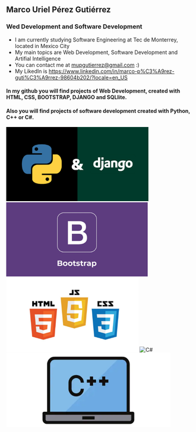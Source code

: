 ## Marco Uriel Pérez Gutiérrez 
### Wed Development and Software Development
- I am currently studying Software Engineering at Tec de Monterrey, located in Mexico City
- My main topics are Web Development, Software Development and Artifial Intelligence
- You can contact me at mupgutierrez@gmail.com :)
- My LikedIn is https://www.linkedin.com/in/marco-p%C3%A9rez-guti%C3%A9rrez-98604b202/?locale=en_US 

#### In my github you will find projects of Web Development, created with HTML, CSS, BOOTSTRAP, DJANGO and SQLlite.
#### Also you will find projects of software development created with Python, C++ or C#.

<img src="GitImagenes/DjangoPy.png" alt="Django" max-width="100%" height="200">
<img src="GitImagenes/BootStrap.png" alt="Boostrap" max-width="100%" height="200">
<img src="GitImagenes/HTML.jpg" alt="HTML" max-width="100%" height="200">
<img src="GitImagenes/c#.png" alt="C#" max-width="100%" height="200">
<img src="GitImagenes/C++.webp" alt="C++" max-width="100%" height="200">

